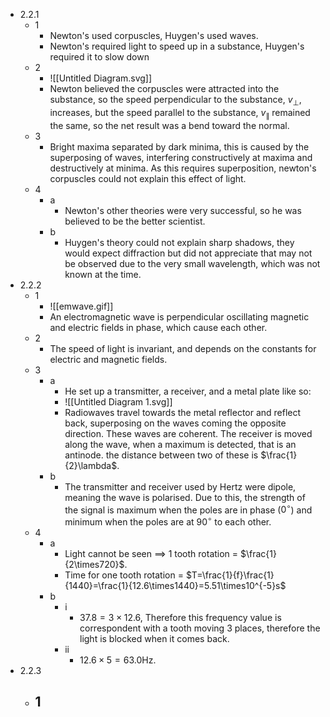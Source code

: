- 2.2.1
	- 1
		- Newton's used corpuscles, Huygen's used waves.
		- Newton's required light to speed up in a substance, Huygen's required it to slow down
	- 2
		- ![[Untitled Diagram.svg]]
		- Newton believed the corpuscles were attracted into the substance, so the speed perpendicular to the substance, $v_\perp$, increases, but the speed parallel to the substance, $v_\parallel$ remained the same, so the net result was a bend toward the normal.
	- 3
		- Bright maxima separated by dark minima, this is caused by the superposing of waves, interfering constructively at maxima and destructively at minima. As this requires superposition, newton's corpuscles could not explain this effect of light.
	- 4
		- a
			- Newton's other theories were very successful, so he was believed to be the better scientist.
		- b
			- Huygen's theory could not explain sharp shadows, they would expect diffraction but did not appreciate that may not be observed due to the very small wavelength, which was not known at the time.
- 2.2.2
	- 1
		- ![[emwave.gif]]
		- An electromagnetic wave is perpendicular oscillating magnetic and electric fields in phase, which cause each other. 
	- 2
		- The speed of light is invariant, and depends on the constants for electric and magnetic fields.
	- 3
		- a
			- He set up a transmitter, a receiver, and a metal plate like so:
			- ![[Untitled Diagram 1.svg]]
			- Radiowaves travel towards the metal reflector and reflect back, superposing on the waves coming the opposite direction. These waves are coherent. The receiver is moved along the wave, when a maximum is detected, that is an antinode. the distance between two of these is $\frac{1}{2}\lambda$.
		- b
			- The transmitter and receiver used by Hertz were dipole, meaning the wave is polarised. Due to this, the strength of the signal is maximum when the poles are in phase ($0^\circ$) and minimum when the poles are at $90^\circ$ to each other.
	- 4
		- a
			- Light cannot be seen $\implies$ 1 tooth rotation = $\frac{1}{2\times720}$.
			- Time for one tooth rotation = $T=\frac{1}{f}\frac{1}{1440}=\frac{1}{12.6\times1440}=5.51\times10^{-5}s$
		- b
			- i
				- $37.8=3\times12.6$, Therefore this frequency value is correspondent with a tooth moving 3 places, therefore the light is blocked when it comes back.
			- ii
				- $12.6\times5=63.0\text{Hz}$.
- 2.2.3
	- 1
		- 